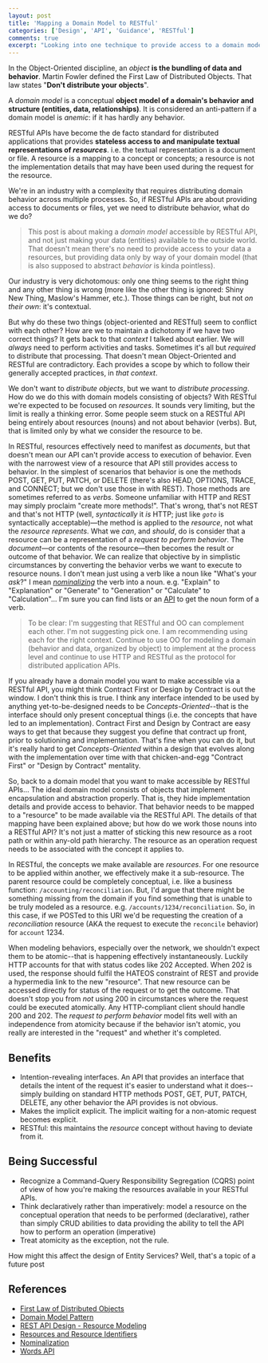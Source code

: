```yaml
---
layout: post
title: 'Mapping a Domain Model to RESTful'
categories: ['Design', 'API', 'Guidance', 'RESTful']
comments: true
excerpt: "Looking into one technique to provide access to a domain model (behavior) via a RESTful API."
---
```


In the Object-Oriented discipline, an *object* **is the bundling of data and behavior**.  Martin Fowler defined the First Law of Distributed Objects.  That law states "**Don't distribute your objects**".

A *domain model* is a conceptual **object model of a domain's behavior and structure (entities, data, relationships)**.  It is considered an anti-pattern if a domain model is *anemic*: if it has hardly any behavior.

RESTful APIs have become the de facto standard for distributed applications that provides **stateless access to and manipulate textual representations of *resources***.  i.e. the textual representation is a document or file.  A resource is a mapping to a concept or concepts; a resource is not the implementation details that may have been used during the request for the resource.

We're in an industry with a complexity that requires distributing domain behavior across multiple processes.  So, if RESTful APIs are about providing access to documents or files, yet we need to distribute behavior, what do we do?

> This post is about making a *domain model* accessible by RESTful API, and not just making your data (entities) available to the outside world.  That doesn't mean there's no need to provide access to your data a resources, but providing data only by way of your domain model (that is also supposed to abstract *behavior* is kinda pointless).  

Our industry is very dichotomous: only one thing seems to the right thing and any other thing is wrong (more like the other thing is ignored: Shiny New Thing, Maslow's Hammer, etc.).  Those things can be right, but not *on their own*: it's contextual.

But why do these two things (object-oriented and RESTful) seem to conflict with each other?  How are we to maintain a dichotomy if we have two correct things?  It gets back to that *context* I talked about earlier.  We will *always* need to perform activities and tasks.  Sometimes it's all but *required* to distribute that processing.  That doesn't mean Object-Oriented and RESTful are contradictory.  Each provides a scope by which to follow their generally accepted practices, in *that context*.

We don't want to *distribute objects*, but we want to *distribute processing*.  How do we do this with domain models consisting of objects?  With RESTful we're expected to be focused on *resources*.  It sounds very limiting, but the limit is really a thinking error.  Some people seem stuck on a RESTful API being entirely about resources (nouns) and not about behavior (verbs).  But, that is limited only by what we consider the resource to be.

In RESTful, resources effectively need to manifest as *documents*, but that doesn't mean our API can't provide access to execution of behavior.  Even with the narrowest view of a resource that API still provides access to behavior.  In the simplest of scenarios that behavior is one the methods POST, GET, PUT, PATCH, or DELETE (there's also HEAD, OPTIONS, TRACE, and CONNECT; but we don't use those in with REST).  Those methods are sometimes referred to as *verbs*.  Someone unfamiliar with HTTP and REST may simply proclaim "create more methods!".  That's wrong, that's not REST and that's not HTTP (well, *syntactically* it *is* HTTP; just like *`goto`* is syntactically acceptable)—the method is applied to the *resource*, not what the *resource represents*.  What we *can*, and *should*, do is consider that a resource can be a representation of a *request to perform behavior*.  The *document*—or contents of the resource—then becomes the result or outcome of that behavior.  We can realize that objective by in simplistic circumstances by converting the behavior verbs we want to execute to resource nouns.  I don't mean just using a verb like a noun like "What's your *ask*?"  I mean [*nominalizing*](https://en.wikipedia.org/wiki/Nominalization) the verb into a noun.  e.g. "Explain" to "Explanation" or "Generate" to "Generation" or "Calculate" to "Calculation"... I'm sure you can find lists or an [API](https://www.wordsapi.com/) to get the noun form of a verb.

> To be clear: I'm suggesting that RESTful and OO can complement each other.  I'm not suggesting pick one.  I am recommending using each for the right context. Continue to use OO for modeling a domain (behavior and data, organized by object) to implement at the process level and continue to use HTTP and RESTful as the protocol for distributed application APIs.

If you already have a domain model you want to make accessible via a RESTful API, you might think Contract First or Design by Contract is out the window.  I don't think this is true.  I think any interface intended to be used by anything yet-to-be-designed needs to be *Concepts-Oriented*--that is the interface should only present conceptual things (i.e. the concepts that have led to an implementation).  Contract First and Design by Contract are easy ways to get that because they suggest you define that contract up front, prior to solutioning and implementation.  That's fine when you can do it, but it's really hard to get *Concepts-Oriented* within a design that evolves along with the implementation over time with that chicken-and-egg "Contract First" or "Design by Contract" mentality.

So, back to a domain model that you want to make accessible by RESTful APIs... The ideal domain model consists of objects that implement encapsulation and abstraction properly.  That is, they hide implementation details and provide access to behavior.  That behavior needs to be mapped to a "resource" to be made available via the RESTful API.  The details of that mapping have been explained above; but how do we work those nouns into a RESTful API?  It's not just a matter of sticking this new resource as a root path or within any-old path hierarchy.  The resource as an operation request needs to be associated with the concept it applies to.

In RESTful, the concepts we make available are *resources*.  For one resource to be applied within another, we effectively make it a sub-resource.  The parent resource could be completely conceptual, i.e. like a business function: `/accounting/reconciliation`.  But, I'd argue that there might be something missing from the domain if you find something that is unable to be truly modeled as a resource.  e.g. `/accounts/1234/reconciliation`. So, in this case, if we POSTed to this URI we'd be requesting the creation of a *reconciliation* resource (AKA the request to execute the `reconcile` behavior) for `account` 1234.

When modeling behaviors, especially over the network, we shouldn't expect them to be atomic--that is happening effectively instantaneously.  Luckily HTTP accounts for that with status codes like 202 Accepted.  When 202 is used, the response should fulfil the HATEOS constraint of REST and provide a hypermedia link to the new "resource". That new resource can be accessed directly for status of the request or to get the outcome.  That doesn't stop you from *not* using 200 in circumstances where the request could be executed atomically.  Any HTTP-compliant client should handle 200 and 202.  The *request to perform behavior* model fits well with an independence from atomicity because if the behavior isn't atomic, you really are interested in the "request" and whether it's completed.

## Benefits
- Intention-revealing interfaces.  An API that provides an interface that details the intent of the request it's easier to understand what it does--simply building on standard HTTP methods POST, GET, PUT, PATCH, DELETE, any other behavior the API provides is not obvious.
- Makes the implicit explicit.  The implicit waiting for a non-atomic request becomes explicit.
- RESTful: this maintains the *resource* concept without having to deviate from it.
 
## Being Successful
- Recognize a Command-Query Responsibility Segregation (CQRS) point of view of how you're making the resources available in your RESTful APIs.
- Think declaratively rather than imperatively: model a resource on the conceptual operation that needs to be performed (declarative), rather than simply CRUD abilities to data providing the ability to tell the API how to perform an operation (imperative)
- Treat atomicity as the exception, not the rule.

How might this affect the design of Entity Services?  Well, that's a topic of a future post

## References
- [First Law of Distributed Objects](https://martinfowler.com/bliki/FirstLaw.html)
- [Domain Model Pattern](https://martinfowler.com/eaaCatalog/domainModel.html)
- [REST API Design - Resource Modeling](https://www.thoughtworks.com/insights/blog/rest-api-design-resource-modeling)
- [Resources and Resource Identifiers](http://www.ics.uci.edu/~fielding/pubs/dissertation/rest_arch_style.htm#sec_5_2_1_1)
- [Nominalization](https://en.wikipedia.org/wiki/Nominalization)
- [Words API](https://www.wordsapi.com/)<!-- 2017, December-->

